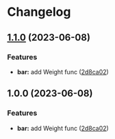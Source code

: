 # Changelog

## [1.1.0](https://github.com/yangruisheng/release-please/compare/bar-v1.0.0...bar-v1.1.0) (2023-06-08)


### Features

* **bar:** add Weight func ([2d8ca02](https://github.com/yangruisheng/release-please/commit/2d8ca0298756fd01ca9a40a1be59869bef1e084c))

## 1.0.0 (2023-06-08)


### Features

* **bar:** add Weight func ([2d8ca02](https://github.com/yangruisheng/release-please/commit/2d8ca0298756fd01ca9a40a1be59869bef1e084c))

